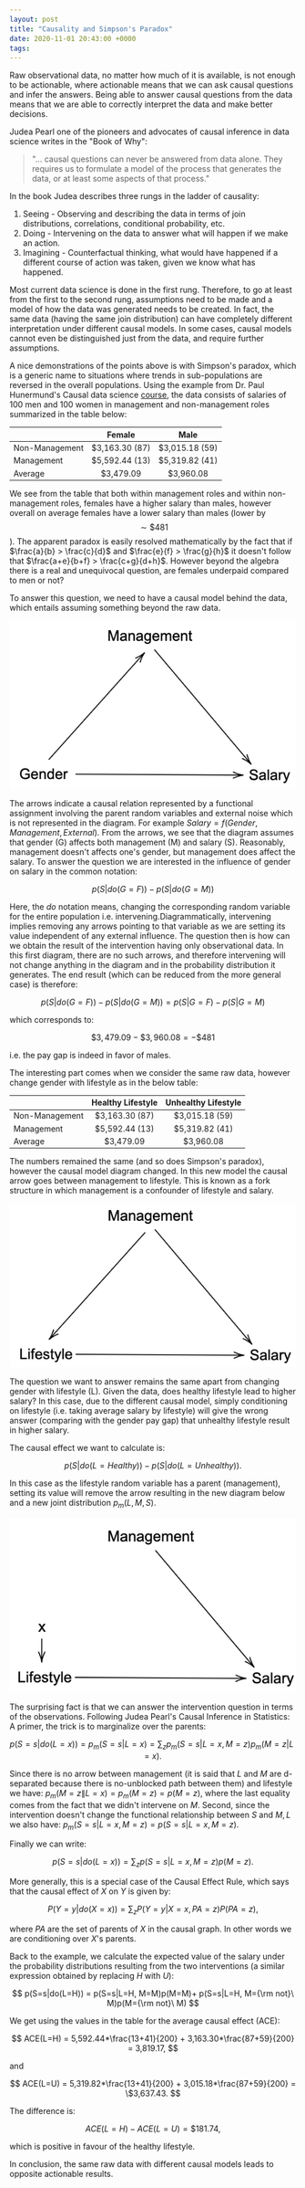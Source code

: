 ```yaml
---
layout: post
title: "Causality and Simpson's Paradox"
date: 2020-11-01 20:43:00 +0000
tags:
---
```


Raw observational data, no matter how much of it is available, is not enough to be actionable, where actionable means that we can ask causal questions and infer the answers. Being able to answer causal questions from the data means that we are able to correctly interpret the data and make better decisions.

Judea Pearl one of the pioneers and advocates of causal inference in data science writes in the "Book of Why":

> "... causal questions can never be answered from data alone. They requires us to formulate a model of the process that generates the data, or at least some aspects of that process."

In the book Judea describes three rungs in the ladder of causality:

1.  Seeing - Observing and describing the data in terms of join distributions, correlations, conditional probability, etc.
2. Doing - Intervening on the data to answer what will happen if we make an action.
3. Imagining - Counterfactual thinking, what would have happened if a different course of action was taken, given we know what has happened.

Most current data science is done in the first rung.
Therefore, to go at least from the first to the second rung, assumptions need to be made and a model of how the data was generated needs to be created.
In fact, the same data (having the same join distribution) can have completely different interpretation under different causal models. In some cases, causal models cannot even be distinguished just from the data, and require further assumptions.

A nice demonstrations of the points above is with Simpson's paradox, which is a generic name to situations where trends in sub-populations are reversed in the overall populations.
Using the example from Dr. Paul Hunermund's Causal data science [course](https://www.dropbox.com/s/zwbfpj17trdx3t6/Causal%20Data%20Science%20with%20DAGs%20-%20Section%201.pdf), the data consists of salaries of 100 men and 100 women in management and non-management roles summarized in the table below:

|                |     Female      |      Male       |
| -------------- | :-------------: | :-------------: |
| Non-Management | \$3,163.30 (87) | \$3,015.18 (59) |
| Management     | \$5,592.44 (13) | \$5,319.82 (41) |
| Average        |   \$3,479.09    |   \$3,960.08    |

We see from the table that both within management roles and within non-management roles, females have a higher salary than males, however overall on average females have a lower salary than males (lower by $$\sim \$481$$).
The apparent paradox is easily resolved mathematically by the fact that if $\frac{a}{b} > \frac{c}{d}$ and $\frac{e}{f} > \frac{g}{h}$ it doesn't follow that $\frac{a+e}{b+f} > \frac{c+g}{d+h}$.
However beyond the algebra there is a real and unequivocal question, are females underpaid compared to men or not?

To answer this question, we need to have a causal model behind the data, which entails assuming something beyond the raw data.

![diag_1](/assets/causality/diagram_1.png)

The arrows indicate a causal relation represented by a functional assignment involving the parent random variables and external noise which is not represented in the diagram. For example $Salary = f(Gender, Management, External)$.
From the arrows, we see that the diagram assumes that gender (G) affects both management (M) and salary (S). Reasonably, management doesn't affects one's gender, but management does affect the salary.
To answer the question we are interested in the influence of gender on salary in the common notation:

$$p(S|do(G=F)) - p(S|do(G=M))$$

Here, the $do$ notation means, changing the corresponding random variable for the entire population i.e. intervening.Diagrammatically, intervening implies removing any arrows pointing to that variable as we are setting its value independent of any external influence.
The question then is how can we obtain the result of the intervention having only observational data.
In this first diagram, there are no such arrows, and therefore intervening will not change anything in the diagram and in the probability distribution it generates.
The end result (which can be reduced from the more general case) is therefore:

$$ 
p(S|do(G=F)) - p(S|do(G=M)) = p(S|G=F) - p(S|G=M) 
$$

which corresponds to:

$$ \$3,479.09 - \$3,960.08 = -\$481 $$

i.e. the pay gap is indeed in favor of males.

The interesting part comes when we consider the same raw data, however change gender with lifestyle as in the below table:

|                |     Healthy Lifestyle      |      Unhealthy Lifestyle       |
| -------------- | :-------------: | :-------------: |
| Non-Management   | \$3,163.30 (87) | \$3,015.18 (59) |
| Management     | \$5,592.44 (13) | \$5,319.82 (41) |
| Average        |   \$3,479.09    |   \$3,960.08    |

The numbers remained the same (and so does Simpson's paradox), however the causal model diagram changed. In this new model the causal arrow goes between management to lifestyle. This is known as a fork structure in which management is a confounder of lifestyle and salary.

![diag_2](/assets/causality/diagram_2.png)

The question we want to answer remains the same apart from changing gender with lifestyle (L). Given the data, does healthy lifestyle lead to higher salary?
In this case, due to the different causal model, simply conditioning on lifestyle (i.e. taking average salary by lifestyle) will give the wrong answer (comparing with the gender pay gap) that unhealthy lifestyle result in higher salary.

The causal effect we want to calculate is:

$$
p(S|do(L=Healthy)) - p(S|do(L=Unhealthy)).
$$

In this case as the lifestyle random variable has a parent (management), setting its value will remove the arrow resulting in the new diagram below and a new joint distribution $p_m(L, M, S)$.

![diag_3](/assets/causality/diagram_3.png)

The surprising fact is that we can answer the intervention question in terms of the observations. Following Judea Pearl's Causal Inference in Statistics: A primer,
the trick is to marginalize over the parents:

$$
p(S=s|do(L=x)) = p_m(S=s|L=x) = \sum_z p_m(S=s|L=x, M=z)p_m(M=z|L=x).
$$

Since there is no arrow between management (it is said that $L$ and $M$ are d-separated because there is no-unblocked path between them) and lifestyle we have: $p_m(M=z\|L=x) = p_m(M=z) = p(M=z)$, where the last equality comes from the fact that we didn't intervene on $M$.
Second, since the intervention doesn't change the functional relationship between $S$ and $M, L$ we also have: $p_m(S=s|L=x, M=z) = p(S=s|L=x, M=z)$.

Finally we can write:

$$
p(S=s|do(L=x)) = \sum_z p(S=s|L=x, M=z)p(M=z).
$$

More generally, this is a special case of the Causal Effect Rule, which says that the causal effect of $X$ on $Y$ is given by:

$$
P(Y=y|do(X=x)) = \sum_z P(Y=y|X=x, PA=z)P(PA=z),
$$

where $PA$ are the set of parents of $X$ in the causal graph. In other words we are conditioning over $X$'s parents.

Back to the example, we calculate the expected value of the salary under the probability distributions resulting from the two interventions (a similar expression obtained by replacing $H$ with $U$): 

$$
p(S=s|do(L=H)) = 
p(S=s|L=H, M=M)p(M=M)+ p(S=s|L=H, M={\rm not}\ M)p(M={\rm not}\ M)
$$

We get using the values in the table for the average causal effect (ACE):

$$
ACE(L=H) = 5,592.44*\frac{13+41}{200} + 3,163.30*\frac{87+59}{200} = 3,819.17,
$$

and 

$$
ACE(L=U) = 5,319.82*\frac{13+41}{200} + 3,015.18*\frac{87+59}{200} = \$3,637.43.
$$

The difference is: 

$$
ACE(L=H) - ACE(L=U)=\$181.74,
$$ 

which is positive in favour of the healthy lifestyle.

In conclusion, the same raw data with different causal models leads to opposite actionable results.